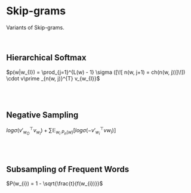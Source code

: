 # Skip-grams

Variants of Skip-grams.

<br>

## Hierarchical Softmax

$p(w|w_{I}) = \prod_{j=1}^{L(w) - 1} \sigma ([\![ n(w, j+1) = ch(n(w, j))]\!]) \cdot v\prime _{n(w, j)}^{T} v_{w_{I}}$

<br>

<br>

## Negative Sampling

$log σ(v\prime_{w_{O}} ^{⊤} v_{w_{I}}) + ∑\mathbb{E}_{w_{i}~P_{n}(w)}[log σ(−v\prime _{w_{i}}^{⊤} v w_{I})]$

<br>

<br>

## Subsampling of Frequent Words

$P(w_{i}) = 1 - \sqrt{\frac{t}{f(w_{i})}}$

